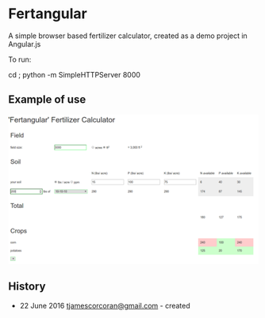 # Fertangular

A simple browser based fertilizer calculator, created as a demo project in Angular.js

To run:

  cd <here> ; python -m SimpleHTTPServer 8000

## Example of use

![screenshot](./fertangular_screenshot.png)

## History

* 22 June 2016 tjamescorcoran@gmail.com - created
